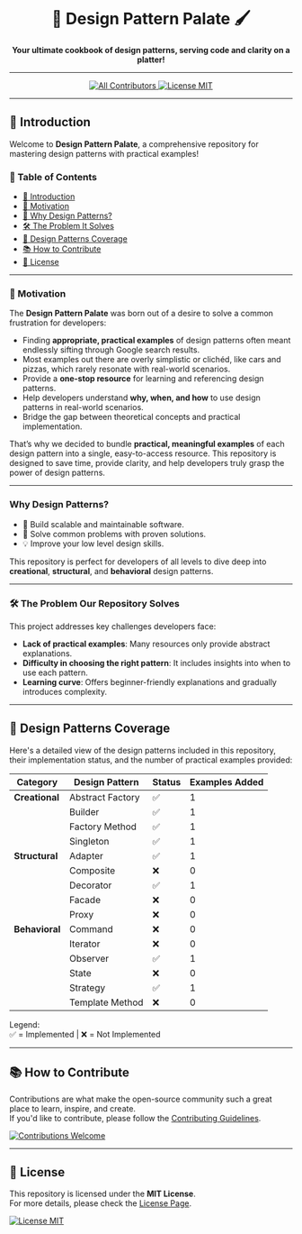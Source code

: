 <div align="center">
  <br>
  <h1>🎨 Design Pattern Palate 🖌️</h1>
  <strong>Your ultimate cookbook of design patterns, serving code and clarity on a platter!</strong>
</div>

---

<div align="center">
  <a href="https://github.com/asifjoardar/Design-Patterns-Palette/blob/master/CONTRIBUTORS.md">
    <img src="https://img.shields.io/github/all-contributors/asifjoardar/Design-Patterns-Palette?color=ee8449&style=flat-square" alt="All Contributors">
  </a>
  <a href="https://raw.githubusercontent.com/asifjoardar/Design-Patterns-Palette/refs/heads/master/LICENSE">
    <img src="https://img.shields.io/badge/license-MIT-blue.svg" alt="License MIT">
  </a>
</div>

---

## 👋 Introduction
Welcome to **Design Pattern Palate**, a comprehensive repository for mastering design patterns with practical examples!

### 📖 Table of Contents
- [👋 Introduction](#-introduction)
- [🎯 Motivation](#-motivation)
- [🎨 Why Design Patterns?](#why-design-patterns)
- [🛠️ The Problem It Solves](#-the-problem-our-repository-solves)
- [🧩 Design Patterns Coverage](#-design-patterns-coverage)
- [📚 How to Contribute](#-how-to-contribute)
- [📜 License](#-license)
---

### 🎯 Motivation
The **Design Pattern Palate** was born out of a desire to solve a common frustration for developers:
- Finding **appropriate, practical examples** of design patterns often meant endlessly sifting through Google search results.
- Most examples out there are overly simplistic or clichéd, like cars and pizzas, which rarely resonate with real-world scenarios.
- Provide a **one-stop resource** for learning and referencing design patterns.
- Help developers understand **why, when, and how** to use design patterns in real-world scenarios.
- Bridge the gap between theoretical concepts and practical implementation.

That’s why we decided to bundle **practical, meaningful examples** of each design pattern into a single, easy-to-access resource. This repository is designed to save time, provide clarity, and help developers truly grasp the power of design patterns.

---
### Why Design Patterns?
- 🚀 Build scalable and maintainable software.
- 🎯 Solve common problems with proven solutions.
- 💡 Improve your low level design skills.

This repository is perfect for developers of all levels to dive deep into **creational**, **structural**, and **behavioral** design patterns.

---

### 🛠️ The Problem Our Repository Solves
This project addresses key challenges developers face:
- **Lack of practical examples**: Many resources only provide abstract explanations.
- **Difficulty in choosing the right pattern**: It includes insights into when to use each pattern.
- **Learning curve**: Offers beginner-friendly explanations and gradually introduces complexity.

---

## 🧩 Design Patterns Coverage

Here's a detailed view of the design patterns included in this repository, their implementation status, and the number of practical examples provided:

| **Category**           | **Design Pattern**        | **Status** | **Examples Added**   |
|------------------------|---------------------------|------------|----------------------|
| **Creational**         | Abstract Factory          | ✅          | 1                    |
|                        | Builder                   | ✅          | 1                    |
|                        | Factory Method            | ✅          | 1                    |
|                        | Singleton                 | ✅          | 1                    |
| **Structural**         | Adapter                   | ✅          | 1                    |
|                        | Composite                 | ❌          | 0                    |
|                        | Decorator                 | ✅          | 1                    |
|                        | Facade                    | ❌          | 0                    |
|                        | Proxy                     | ❌          | 0                    |
| **Behavioral**         | Command                   | ❌          | 0                    |
|                        | Iterator                  | ❌          | 0                    |
|                        | Observer                  | ✅          | 1                    |
|                        | State                     | ❌          | 0                    |
|                        | Strategy                  | ✅          | 1                    |
|                        | Template Method           | ❌          | 0                    |

Legend:  
✅ = Implemented | ❌ = Not Implemented

---

## 📚 How to Contribute
Contributions are what make the open-source community such a great place to learn, inspire, and create.  
If you'd like to contribute, please follow the [Contributing Guidelines](https://github.com/asifjoardar/Design-Patterns-Palette/wiki).

[![Contributions Welcome](https://img.shields.io/badge/Contributions-Welcome-brightgreen?style=flat-square)](https://github.com/asifjoardar/Design-Patterns-Palette/wiki)

---

## 📜 License
This repository is licensed under the **MIT License**.  
For more details, please check the [License Page](https://github.com/asifjoardar/Design-Patterns-Palette/blob/master/LICENSE).

[![License MIT](https://img.shields.io/badge/license-MIT-blue.svg)](https://github.com/asifjoardar/Design-Patterns-Palette/blob/master/LICENSE)
